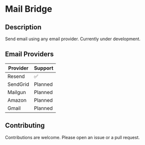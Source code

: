 # Mail Bridge

## Description

Send email using any email provider.
Currently under development.

## Email Providers

| Provider | Support |
| -------- | ------- |
| Resend   | ✅      |
| SendGrid | Planned |
| Mailgun  | Planned |
| Amazon   | Planned |
| Gmail    | Planned |

## Contributing

Contributions are welcome. Please open an issue or a pull request.
